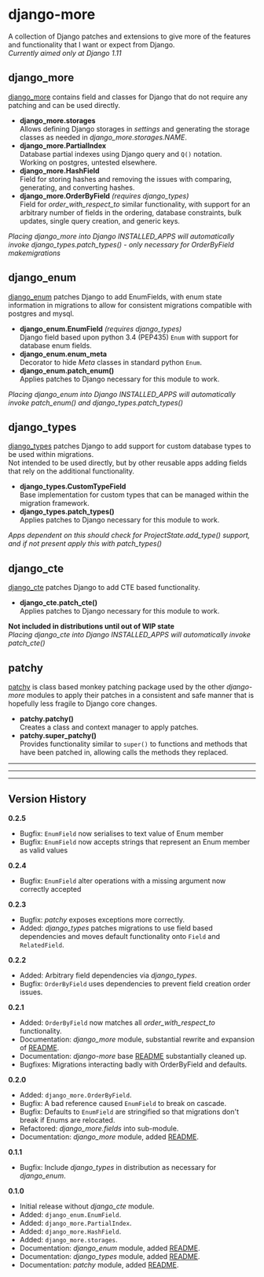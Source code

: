 # django-more

A collection of Django patches and extensions to give more of the features and functionality that I want or expect from Django.  
_Currently aimed only at Django 1.11_


## django_more
[django_more](django_more/) contains field and classes for Django that do not require any patching and can be used directly.

*   **django_more.storages**  
    Allows defining Django storages in _settings_ and generating the storage classes as needed in _django_more.storages.NAME_.
*   **django_more.PartialIndex**  
    Database partial indexes using Django query and `Q()` notation.  
    Working on postgres, untested elsewhere.
*   **django_more.HashField**  
    Field for storing hashes and removing the issues with comparing, generating, and converting hashes.
*   **django_more.OrderByField**  _(requires django_types)_  
    Field for _order_with_respect_to_ similar functionality, with support for an arbitrary number of fields in the ordering, database constraints, bulk updates, single query creation, and generic keys.

_Placing django_more into Django INSTALLED_APPS will automatically invoke django_types.patch_types() - only necessary for OrderByField makemigrations_


## django_enum
[django_enum](django_enum/) patches Django to add EnumFields, with enum state information in migrations to allow for consistent migrations compatible with postgres and mysql.

*   **django_enum.EnumField**  _(requires django_types)_  
    Django field based upon python 3.4 (PEP435) `Enum` with support for database enum fields.
*   **django_enum.enum_meta**  
    Decorator to hide _Meta_ classes in standard python `Enum`.
*   **django_enum.patch_enum()**  
    Applies patches to Django necessary for this module to work.

_Placing django_enum into Django INSTALLED_APPS will automatically invoke patch_enum() and django_types.patch_types()_


## django_types
[django_types](django_types/) patches Django to add support for custom database types to be used within migrations.  
Not intended to be used directly, but by other reusable apps adding fields that rely on the additional functionality.

*   **django_types.CustomTypeField**  
    Base implementation for custom types that can be managed within the migration framework.
*   **django_types.patch_types()**  
    Applies patches to Django necessary for this module to work.

_Apps dependent on this should check for ProjectState.add_type() support, and if not present apply this with patch_types()_


## django_cte
[django_cte](django_cte/) patches Django to add CTE based functionality.

*   **django_cte.patch_cte()**  
    Applies patches to Django necessary for this module to work.

**Not included in distributions until out of WIP state**  
_Placing django_cte into Django INSTALLED_APPS will automatically invoke patch_cte()_


## patchy
[patchy](patchy/) is class based monkey patching package used by the other _django-more_ modules to apply their patches in a consistent and safe manner that is hopefully less fragile to Django core changes.

*   **patchy.patchy()**  
    Creates a class and context manager to apply patches.
*   **patchy.super_patchy()**  
    Provides functionality similar to `super()` to functions and methods that have been patched in, allowing calls the methods they replaced.

-----

-----

-----

## Version History

**0.2.5**
*  Bugfix: `EnumField` now serialises to text value of Enum member
*  Bugfix: `EnumField` now accepts strings that represent an Enum member as valid values

**0.2.4**
*  Bugfix: `EnumField` alter operations with a missing argument now correctly accepted

**0.2.3**
*   Bugfix: _patchy_ exposes exceptions more correctly.
*   Added: _django_types_ patches migrations to use field based dependencies and moves default functionality onto `Field` and `RelatedField`.

**0.2.2**
*   Added: Arbitrary field dependencies via _django_types_.
*   Bugfix: `OrderByField` uses dependencies to prevent field creation order issues.

**0.2.1**
*   Added: `OrderByField` now matches all _order_with_respect_to_ functionality.
*   Documentation: _django_more_ module, substantial rewrite and expansion of [README](django_more/README.md).
*   Documentation: _django-more_ base [README](readme.md) substantially cleaned up.
*   Bugfixes: Migrations interacting badly with OrderByField and defaults.

**0.2.0**  
*   Added: `django_more.OrderByField`.
*   Bugfix: A bad reference caused `EnumField` to break on cascade.
*   Bugfix: Defaults to `EnumField` are stringified so that migrations don't break if Enums are relocated.
*   Refactored: _django_more.fields_ into sub-module.
*   Documentation: _django_more_ module, added [README](django_more/README.md).  

**0.1.1**  
*   Bugfix: Include _django_types_ in distribution as necessary for _django_enum_.

**0.1.0**  
*   Initial release without _django_cte_ module.  
*   Added: `django_enum.EnumField`.
*   Added: `django_more.PartialIndex`.
*   Added: `django_more.HashField`.
*   Added: `django_more.storages`.
*   Documentation: _django_enum_ module, added [README](django_enum/README.md).
*   Documentation: _django_types_ module, added [README](django_types/README.md).
*   Documentation: _patchy_ module, added [README](patchy/README.md).
